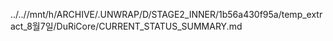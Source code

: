 ../..//mnt/h/ARCHIVE/.UNWRAP/D/STAGE2_INNER/1b56a430f95a/temp_extract_8월7일/DuRiCore/CURRENT_STATUS_SUMMARY.md
